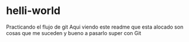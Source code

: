 # helli-world
Practicando el flujo de git
Aqui viendo este readme que esta alocado
son cosas que me suceden y bueno  a pasarlo 
super con Git
